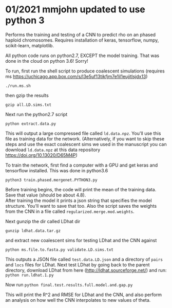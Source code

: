 01/2021 mmjohn updated to use python 3
===================

Performs the training and testing of a CNN to predict rho on an phased haploid chromosomes. 
Requires installation of keras, tensorflow, numpy, scikit-learn, matplotlib.

All python code runs on python2.7, EXCEPT the model training.  That was done in the cloud on python 3.6!  Sorry!

To run, first run the shell script to produce coalescent simulations (requires ms https://uchicago.app.box.com/s/l3e5uf13tikfjm7e1il1eujitlsjdx13)

`./run.ms.sh`

then gzip the results

`gzip all.LD.sims.txt`

Next run the python2.7 script

`python extract.data.py`

This will output a large compressed file called `ld.data.npz`. You'll use this file as training data for the network. (Alternatively, if you want to skip these steps and use the exact coalescent sims we used in the manuscript you can download `ld.data.npz` at this data repository https://doi.org/10.13020/D65M4P)

To train the network, first find a computer with a GPU and get keras and tensorflow installed.  This was done in python3.6
 
 `python3 train.phased.mergenet.PYTHON3.py`
 
Before training begins, the code will print the mean of the training data.  Save that value (should be about 4.8).  
After training the model it prints a json string that specifies the model structure.  You'll want to save that too.  Also the script saves the weights from the CNN in a file called `regularized.merge.mod.weights`.
 
Next gunzip the dir called LDhat dir

`gunzip ldhat.data.tar.gz`

and extract new coalescent sims for testing LDhat and the CNN against

`python ms.file.to.fasta.py validate.LD.sims.txt`

This outputs a JSON file called `test.data.LD.json` and a directory of `pairs` and `locs` files for LDhat.  Next test LDhat by going back to the parent directory, download LDhat from here (http://ldhat.sourceforge.net/) and run:
`python run.ldhat.1.py`

Now run
`python final.test.results.full.model.and.gap.py`

This will print the R^2 and RMSE for LDhat and the CNN, and also perform an analysis on how well the CNN interpolates to new values of theta.
